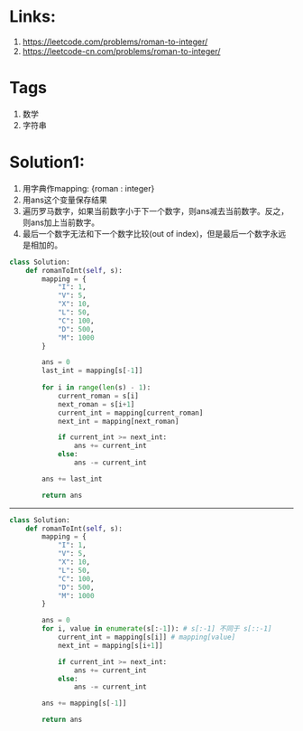 # Links:
1. https://leetcode.com/problems/roman-to-integer/
2. https://leetcode-cn.com/problems/roman-to-integer/

# Tags
1. 数学
2. 字符串

# Solution1:
1. 用字典作mapping: {roman : integer}
2. 用ans这个变量保存结果
3. 遍历罗马数字，如果当前数字小于下一个数字，则ans减去当前数字。反之，则ans加上当前数字。
4. 最后一个数字无法和下一个数字比较(out of index)，但是最后一个数字永远是相加的。

```python
class Solution:
    def romanToInt(self, s):
        mapping = {
            "I": 1,
            "V": 5,
            "X": 10,
            "L": 50,
            "C": 100,
            "D": 500,
            "M": 1000
        }

        ans = 0
        last_int = mapping[s[-1]]
        
        for i in range(len(s) - 1):
            current_roman = s[i]
            next_roman = s[i+1]
            current_int = mapping[current_roman]
            next_int = mapping[next_roman]

            if current_int >= next_int:
                ans += current_int
            else:
                ans -= current_int

        ans += last_int

        return ans
```
---
```python
class Solution:
    def romanToInt(self, s):
        mapping = {
            "I": 1,
            "V": 5,
            "X": 10,
            "L": 50,
            "C": 100,
            "D": 500,
            "M": 1000
        }

        ans = 0
        for i, value in enumerate(s[:-1]): # s[:-1] 不同于 s[::-1]
            current_int = mapping[s[i]] # mapping[value]
            next_int = mapping[s[i+1]]

            if current_int >= next_int:
                ans += current_int
            else:
                ans -= current_int

        ans += mapping[s[-1]]

        return ans
```